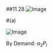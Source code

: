 ##11.28
![Image](https://github.com/user-attachments/assets/7335842b-4ba9-4ac9-8d56-16f1c38de904)

#(a)

![Image](https://github.com/user-attachments/assets/ee61194a-32bc-4546-a8fc-7984d785eafe)

By Demand: $\alpha_{2}P_{i}$

